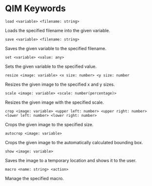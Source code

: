 # QIM Keywords
`load <variable> <filename: string>`

Loads the specified filename into the given variable.

`save <variable> <filename: string>`

Saves the given variable to the specified filename.

`set <variable> <value: any>`

Sets the given variable to the specified value.

`resize <image: variable> <x size: number> <y size: number`

Resizes the given image to the specified x and y sizes.

`scale <image: variable> <scale: number(percentage)>`

Resizes the given image with the specified scale.

`crop <image: variable> <upper left: number> <upper right: number> <lower left: number> <lower right: number>`

Crops the given image to the specified size.

`autocrop <image: variable>`

Crops the given image to the automatically calculated bounding box.

`show <image: variable>`

Saves the image to a temporary location and shows it to the user.

`macro <name: string> <action>`

Manage the specified macro.
